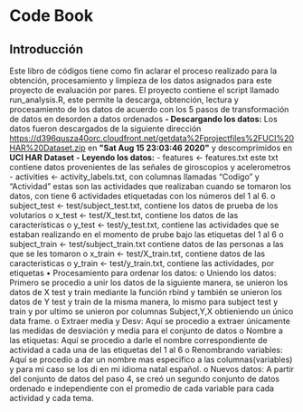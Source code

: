 # Code Book
## Introducción
Este libro de códigos tiene como fin aclarar el proceso realizado para la obtención, procesamiento y limpieza de los datos asignados para este proyecto de evaluación por pares.
El proyecto contiene el script llamado run_analysis.R, este permite la descarga, obtención, lectura y procesamiento de los datos de acuerdo con los 5 pasos de transformación de datos en desorden a datos ordenados
**- Descargando los datos:** Los datos fueron descargados de la siguiente dirección https://d396qusza40orc.cloudfront.net/getdata%2Fprojectfiles%2FUCI%20HAR%20Dataset.zip en **"Sat Aug 15 23:03:46 2020"** y descomprimidos en **UCI HAR Dataset**
**- Leyendo los datos:**
      - features <- features.txt este txt contiene datos provenientes de las señales de giroscopios y acelerometros
      - activities <- activity_labels.txt, con columnas llamadas “Codigo” y “Actividad” estas son las actividades que realizaban cuando se tomaron los datos, con tiene 6 actividades       etiquetadas con los números del 1 al 6.
o	subject_test <- test/subject_test.txt, contiene los datos de prueba de los volutarios
o	x_test <- test/X_test.txt, contiene los datos de las características
o	y_test <- test/y_test.txt, contiene las actividades que se estaban realizando en el momento de prube bajo las etiquetas del 1 al 6
o	subject_train <- test/subject_train.txt contiene datos de las personas a las que se les tomaron
o	x_train <- test/X_train.txt, contiene datos de las caracteristicas
o	y_train <- test/y_train.txt, contiene las actividades, por etiquetas
•	Procesamiento para ordenar los datos:
o	Uniendo los datos: Primero se procedio a unir los datos de la siguiente manera, se unieron los datos de X test y train mediante la función rbind y también se unieron los datos de Y test y train de la misma manera, lo mismo para subject test y train y por ultimo se unieron por columnas Subject,Y,X obtieniendo un único data frame.
o	Extraer media y Desv: Aquí se procedio a extraer únicamente las medidas de desviación y media para el conjunto de datos
o	Nombre a las etiquetas: Aquí se procedio a darle el nombre correspondiente de actividad a cada una de las etiquetas del 1 al 6
o	Renombrando variables: Aquí se procedio a dar un nombre mas especifico a las columnas(variables) y para mi caso se los di en mi idioma natal español.
o	Nuevos datos: A partir del conjunto de datos del paso 4, se creó un segundo conjunto de datos ordenado e independiente con el promedio de cada variable para cada actividad y cada tema.


